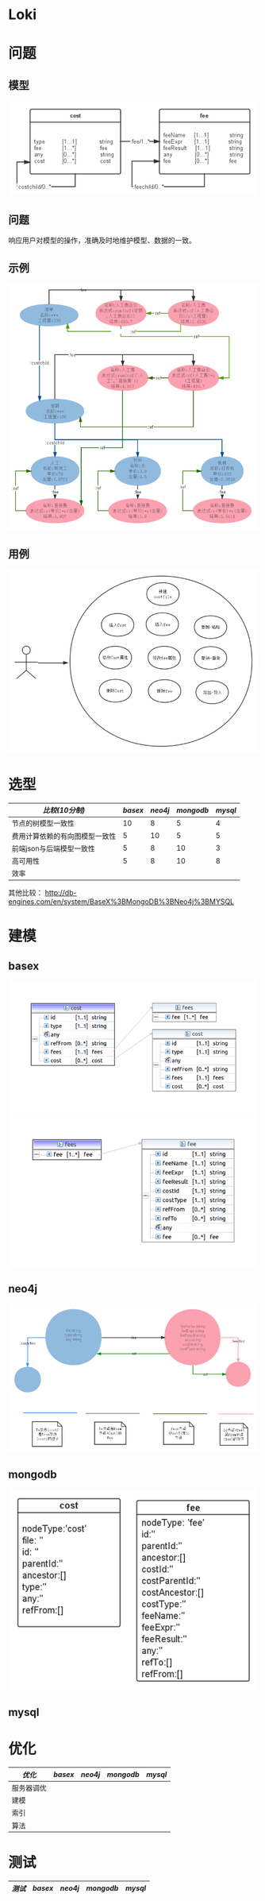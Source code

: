 Loki
====
# 问题
## 模型
![问题模型](doc/qm.png)
## 问题
响应用户对模型的操作，准确及时地维护模型、数据的一致。
## 示例
![](doc/qm2.png)
## 用例
![](doc/usecases.png)
# 选型
| *比较(10分制)* | *basex* | *neo4j* | *mongodb* | *mysql*|
|-------|---------|--------- |-----------|-------|
| 节点的树模型一致性 | 10 | 8 | 5 | 4|
| 费用计算依赖的有向图模型一致性 | 5 | 10 | 5 | 5|
| 前端json与后端模型一致性 | 5 | 8 | 10 |3 |
| 高可用性 | 5 | 8 | 10 |8 |
| 效率| | | | |

其他比较： http://db-engines.com/en/system/BaseX%3BMongoDB%3BNeo4j%3BMYSQL


# 建模
## basex
![](doc/cost.png) ![](doc/fee.png)
## neo4j
![](doc/neo.png)
## mongodb
![](doc/mongo.png)
## mysql

# 优化
| *优化* | *basex* | *neo4j* | *mongodb* | *mysql*|
|-------|---------|--------- |-----------|-------|
|服务器调优| | | | |
|建模| | | | |
|索引| | | | |
|算法| | | | |

# 测试
| *测试* | *basex* | *neo4j* | *mongodb* | *mysql*|
|-------|---------|--------- |-----------|-------|

